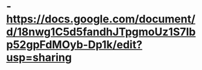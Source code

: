# -https://docs.google.com/document/d/18nwg1C5d5fandhJTpgmoUz1S7Ibp52gpFdMOyb-Dp1k/edit?usp=sharing
